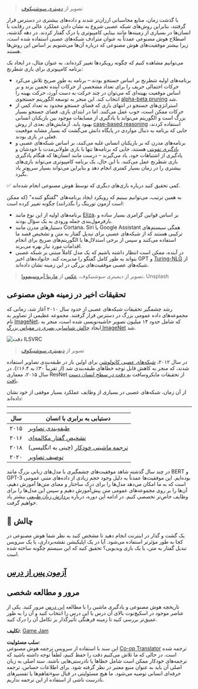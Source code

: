 <!--
CO_OP_TRANSLATOR_METADATA:
{
  "original_hash": "5d1cbc67a9690adb5b33adf297794087",
  "translation_date": "2025-08-24T10:23:32+00:00",
  "source_file": "lessons/1-Intro/README.md",
  "language_code": "fa"
}
-->
> تصویر از [دمیتری سوشنیکوف](http://soshnikov.com)

با گذشت زمان، منابع محاسباتی ارزان‌تر شدند و داده‌های بیشتری در دسترس قرار گرفتند، بنابراین روش‌های شبکه عصبی شروع به نشان دادن عملکرد عالی در رقابت با انسان‌ها در بسیاری از زمینه‌ها مانند بینایی کامپیوتری یا درک گفتار کردند. در دهه گذشته، اصطلاح هوش مصنوعی عمدتاً به عنوان مترادف شبکه‌های عصبی استفاده شده است، زیرا بیشتر موفقیت‌های هوش مصنوعی که درباره آن‌ها می‌شنویم بر اساس این روش‌ها هستند.

می‌توانیم مشاهده کنیم که چگونه رویکردها تغییر کرده‌اند، به عنوان مثال، در ایجاد یک برنامه کامپیوتری برای بازی شطرنج:

* برنامه‌های اولیه شطرنج بر اساس جستجو بودند – برنامه به طور صریح تلاش می‌کرد حرکات احتمالی حریف را برای تعداد مشخصی از حرکات آینده تخمین بزند و بر اساس موقعیت بهینه‌ای که می‌توان در چند حرکت به دست آورد، حرکت بهینه را انتخاب کند. این منجر به توسعه الگوریتم جستجوی [alpha-beta pruning](https://en.wikipedia.org/wiki/Alpha%E2%80%93beta_pruning) شد.
* استراتژی‌های جستجو در انتهای بازی که فضای جستجو محدود به تعداد کمی از حرکات ممکن است، خوب عمل می‌کنند. اما در ابتدای بازی، فضای جستجو بسیار بزرگ است و الگوریتم می‌تواند با یادگیری از مسابقات موجود بین بازیکنان انسانی بهبود یابد. آزمایش‌های بعدی از روش [case-based reasoning](https://en.wikipedia.org/wiki/Case-based_reasoning) استفاده کردند، جایی که برنامه به دنبال مواردی در پایگاه دانش می‌گشت که بسیار مشابه موقعیت فعلی در بازی بودند.
* برنامه‌های مدرن که بر بازیکنان انسانی غلبه می‌کنند، بر اساس شبکه‌های عصبی و [یادگیری تقویتی](https://en.wikipedia.org/wiki/Reinforcement_learning) هستند، جایی که برنامه‌ها تنها با بازی طولانی‌مدت با خودشان و یادگیری از اشتباهات خود، یاد می‌گیرند – درست مانند انسان‌ها که هنگام یادگیری بازی شطرنج عمل می‌کنند. با این حال، یک برنامه کامپیوتری می‌تواند بازی‌های بیشتری را در زمان بسیار کمتری انجام دهد و بنابراین می‌تواند بسیار سریع‌تر یاد بگیرد.

✅ کمی تحقیق کنید درباره بازی‌های دیگری که توسط هوش مصنوعی انجام شده‌اند.

به همین ترتیب، می‌توانیم ببینیم که رویکرد ایجاد برنامه‌های "گفتگو کننده" (که ممکن است آزمون تورینگ را بگذرانند) چگونه تغییر کرده است:

* برنامه‌های اولیه از این نوع مانند [Eliza](https://en.wikipedia.org/wiki/ELIZA)، بر اساس قوانین گرامری بسیار ساده و بازفرمول‌بندی جمله ورودی به یک سؤال بودند.
* دستیارهای مدرن مانند Cortana، Siri یا Google Assistant همگی سیستم‌های ترکیبی هستند که از شبکه‌های عصبی برای تبدیل گفتار به متن و تشخیص قصد ما استفاده می‌کنند و سپس از برخی استدلال‌ها یا الگوریتم‌های صریح برای انجام اقدامات مورد نیاز بهره می‌برند.
* در آینده، ممکن است انتظار داشته باشیم که یک مدل کاملاً مبتنی بر شبکه عصبی بتواند به طور کامل گفتگو را مدیریت کند. خانواده‌های اخیر GPT و [Turing-NLG](https://turing.microsoft.com/) از شبکه‌های عصبی موفقیت‌های بزرگی در این زمینه نشان داده‌اند.

> تصویر از دیمیتری سوشنیکوف، [عکس](https://unsplash.com/photos/r8LmVbUKgns) از [مارینا آبروسیمووا](https://unsplash.com/@abrosimova_marina_foto)، Unsplash

## تحقیقات اخیر در زمینه هوش مصنوعی

رشد چشمگیر تحقیقات شبکه‌های عصبی از حدود سال ۲۰۱۰ آغاز شد، زمانی که مجموعه‌های داده عمومی بزرگ در دسترس قرار گرفتند. مجموعه عظیمی از تصاویر به نام [ImageNet](https://en.wikipedia.org/wiki/ImageNet)، که شامل حدود ۱۴ میلیون تصویر حاشیه‌نویسی شده است، منجر به ایجاد [چالش شناسایی بصری در مقیاس بزرگ ImageNet](https://image-net.org/challenges/LSVRC/) شد.

![دقت ILSVRC](../../../../lessons/1-Intro/images/ilsvrc.gif)

> تصویر از [دیمیتری سوشنیکوف](http://soshnikov.com)

در سال ۲۰۱۲، [شبکه‌های عصبی کانولوشن](../4-ComputerVision/07-ConvNets/README.md) برای اولین بار در طبقه‌بندی تصاویر استفاده شدند، که منجر به کاهش قابل توجه خطاهای طبقه‌بندی شد (از تقریباً ۳۰٪ به ۱۶.۴٪). در سال ۲۰۱۵، معماری ResNet از تحقیقات مایکروسافت [به دقت در سطح انسان دست یافت](https://doi.org/10.1109/ICCV.2015.123).

از آن زمان، شبکه‌های عصبی در بسیاری از وظایف عملکرد بسیار موفقی از خود نشان داده‌اند:

---

سال | دستیابی به برابری با انسان
-----|--------
۲۰۱۵ | [طبقه‌بندی تصاویر](https://doi.org/10.1109/ICCV.2015.123)
۲۰۱۶ | [تشخیص گفتار مکالمه‌ای](https://arxiv.org/abs/1610.05256)
۲۰۱۸ | [ترجمه ماشینی خودکار](https://arxiv.org/abs/1803.05567) (چینی به انگلیسی)
۲۰۲۰ | [توصیف تصاویر](https://arxiv.org/abs/2009.13682)

در چند سال گذشته شاهد موفقیت‌های چشمگیری با مدل‌های زبانی بزرگ مانند BERT و GPT-3 بوده‌ایم. این موفقیت‌ها عمدتاً به دلیل وجود حجم زیادی از داده‌های متنی عمومی است که به ما امکان می‌دهد مدل‌ها را برای درک ساختار و معنای متن‌ها آموزش دهیم، آن‌ها را بر روی مجموعه‌های عمومی متن پیش‌آموزش دهیم و سپس این مدل‌ها را برای وظایف خاص‌تر تخصصی کنیم. در ادامه این دوره، درباره [پردازش زبان طبیعی](../5-NLP/README.md) بیشتر یاد خواهیم گرفت.

## 🚀 چالش

یک گشت و گذار در اینترنت انجام دهید تا مشخص کنید به نظر شما هوش مصنوعی در کجا به طور مؤثرتر استفاده می‌شود. آیا در یک اپلیکیشن نقشه‌برداری، یا یک سرویس تبدیل گفتار به متن، یا یک بازی ویدیویی؟ تحقیق کنید که این سیستم چگونه ساخته شده است.

## [آزمون پس از درس](https://ff-quizzes.netlify.app/en/ai/quiz/2)

## مرور و مطالعه شخصی

تاریخچه هوش مصنوعی و یادگیری ماشین را با مطالعه [این درس](https://github.com/microsoft/ML-For-Beginners/tree/main/1-Introduction/2-history-of-ML) مرور کنید. یکی از عناصر موجود در اسکیچ‌نوت بالای آن درس یا این درس را انتخاب کنید و آن را به طور عمیق‌تر بررسی کنید تا زمینه فرهنگی تأثیرگذار بر تکامل آن را درک کنید.

**تکلیف**: [Game Jam](assignment.md)

**سلب مسئولیت**:  
این سند با استفاده از سرویس ترجمه هوش مصنوعی [Co-op Translator](https://github.com/Azure/co-op-translator) ترجمه شده است. در حالی که ما تلاش می‌کنیم دقت را حفظ کنیم، لطفاً توجه داشته باشید که ترجمه‌های خودکار ممکن است شامل خطاها یا نادرستی‌هایی باشند. سند اصلی به زبان اصلی آن باید به عنوان منبع معتبر در نظر گرفته شود. برای اطلاعات حساس، ترجمه حرفه‌ای انسانی توصیه می‌شود. ما هیچ مسئولیتی در قبال سوءتفاهم‌ها یا تفسیرهای نادرست ناشی از استفاده از این ترجمه نداریم.